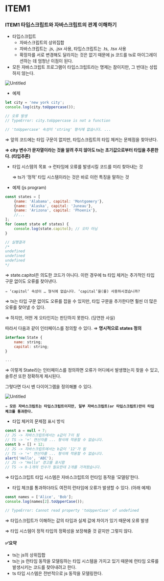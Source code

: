 # ITEM1

### ITEM1 타입스크립트와 자바스크립트의 관계 이해하기

* 타입스크립트
  * 자바스크립트의 상위집합
  * 자바스크립트는 .js, .jsx 사용, 타입스크립트는 .ts, .tsx 사용
  * 확장자를 서로 변경해도 달라지는 것은 없기 때문에 js 코드를 ts로 마이그레이션하는 데 엄청난 이점이 된다.
* 모든 자바스크립트 프로그램이 타입스크립트라는 명제는 참이지만, 그 반대는 성립하지 않는다.

![Untitled](https://prod-files-secure.s3.us-west-2.amazonaws.com/04de4478-f1ad-4a07-9e04-e054fd007465/fb8bde1f-07ce-4a21-b82d-161c5ec08a4b/Untitled.png)

* 예제

```jsx
let city = 'new york city';
console.log(city.toUppercase());

// 오류 발생
// TypeError: city.toUppercase is not a function

// 'toUppercase' 속성이 'string' 형식에 없습니다. ...
```

⇒ 앞의 코드에는 타입 구문이 없지만, 타입스크립트의 타입 체커는 문제점을 찾아낸다.

**⇒ city 변수가 문자열이라는 것을 알려 주지 않아도 ts는 초기값으로부터 타입을 추론한다. (타입추론)**

*   타입 시스템의 목표 → 런타임에 오류를 발생시킬 코드를 미리 찾아내는 것

    ⇒ ts가 ‘정적’ 타입 시스템이라는 것은 바로 이런 특징을 말하는 것
* 예제 (js program)

```jsx
const states = [
	{name: 'Alabama', capital: 'Montgomery'},
	{name: 'Alaska', capital: 'Juneau'},
	{name: 'Arizona', capital: 'Phoenix'},
	//...
];
for (const state of states) {
	console.log(state.capitol); // 오타 아님
}

// 실행결과
/*
undefined
undefined
undefined
*/
```

⇒ state.capitol은 의도한 코드가 아니다. 이런 경우에 ts 타입 체커는 추가적인 타입 구문 없이도 오류를 찾아낸다.

`⇒ ‘capitol’ 속성이 … 형식에 없습니다. ‘capital’을(를) 사용하시겠습니까?`

⇒ ts는 타입 구문 없이도 오류를 잡을 수 있지만, 타입 구문을 추가한다면 훨씬 더 많은 오류를 찾아낼 수 있다.

⇒ 하지만, 어떤 게 오타인지는 판단하지 못한다. (당연한 사실)

따라서 다음과 같이 인터페이스를 정의할 수 있다. ⇒ **명시적으로 states 정의**

```jsx
interface State {
	name: string;
	capital: string;
} 

...
```

⇒ 이렇게 State라는 인터페이스를 정의하면 오류가 어디에서 발생했는지 찾을 수 있고, 솔루션 또한 정확하게 제시된다.

그렇다면 다시 벤 다이어그램을 정의해볼 수 있다.

![Untitled](https://prod-files-secure.s3.us-west-2.amazonaws.com/04de4478-f1ad-4a07-9e04-e054fd007465/cfe05a57-9130-4991-ab22-b121e4377999/Untitled.png)

**`⇒ 모든 자바스크립트는 타입스크립트이지만, 일부 자바스크립트(or 타입스크립트)만이 타입 체크를 통과한다.`**

* 타입 체커의 문제점 표시 방식

```jsx
const a = null + 7;
// JS -> 자바스크립트에서는 a값이 7이 됨
// TS -> '+' 연산자를 ... 형식에 적용할 수 없습니다.
const b = [] + 12;
// JS -> 자바스크립트에서는 b값이 '12'가 됨
// TS -> '+' 연산자를 ... 형식에 적용할 수 없습니다.
alert('Hello', 'ABC');
// JS -> "Hello" 경고를 표시함
// TS -> 0-1개의 인수가 필요한데 2개를 가져왔습니다.
```

⇒ 타입스크립트 타입 시스템은 자바스크립트의 런타임 동작을 ‘모델링’한다.

* 타입 체크를 통과하더라도 여전히 런타임에 오류가 발생할 수 있다. (아래 예제)

```jsx
const names = ['Alice', 'Bob'];
console.log(names[2].toUpperCase());

// TypeError: Cannot read property 'toUpperCase' of undefined
```

⇒ 타입스크립트가 이해하는 값의 타입과 실제 값에 차이가 있기 때문에 오류 발생

⇒ 타입 시스템이 정적 타입의 정확성을 보장해줄 것 같지만 그렇지 않다.

#### ✅요약

* ts는 js의 상위집합
* ts는 js 런타임 동작을 모델링하는 타입 시스템을 가지고 있기 때문에 런타임 오류를 발생시키는 코드를 찾아내려고 한다.
* ts 타입 시스템은 전반적으로 js 동작을 모델링한다.
